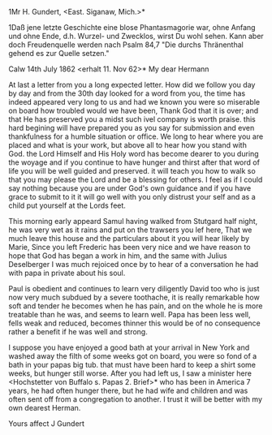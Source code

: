1Mr H. Gundert, <East. Siganaw, Mich.>*

1Daß jene letzte Geschichte eine blose Phantasmagorie war, ohne Anfang und ohne Ende, d.h. Wurzel- und Zwecklos, wirst Du wohl sehen. Kann aber doch Freudenquelle werden nach Psalm 84,7 "Die durchs Thränenthal gehend es zur Quelle setzen."

 Calw 14th July 1862
 <erhalt 11. Nov 62>*
My dear Hermann

At last a letter from you a long expected letter. How did we follow you day by day and from the 30th day looked for a word from you, the time has indeed appeared very long to us and had we known you were so miserable on board how troubled would we have been, Thank God that it is over; and that He has preserved you a midst such ivel company is worth praise. this hard begining will have prepared you as you say for submission and even thankfulness for a humble situation or office. We long to hear where you are placed and what is your work, but above all to hear how you stand with God. the Lord Himself and His Holy word has become dearer to you during the woyage and if you continue to have hunger and thirst after that word of life you will be well guided and preserved. it will teach you how to walk so that you may please the Lord and be a blessing for others. I feel as if I could say nothing because you are under God's own guidance and if you have grace to submit to it it will go well with you only distrust your self and as a child put yourself at the Lords feet.

This morning early appeard Samul having walked from Stutgard half night, he was very wet as it rains and put on the trawsers you lef here, That we much leave this house and the particulars about it you will hear likely by Marie, Since you left Frederic has been very nice and we have reason to hope that God has began a work in him, and the same with Julius Deselberger I was much rejoiced once by to hear of a conversation he had with papa in private about his soul.

Paul is obedient and continues to learn very diligently David too who is just now very much subdued by a severe toothache, it is really remarkable how soft and tender he becomes when he has pain, and on the whole he is more treatable than he was, and seems to learn well. Papa has been less well, fells weak and reduced, becomes thinner this would be of no consequence rather a benefit if he was well and strong.

I suppose you have enjoyed a good bath at your arrival in New York and washed away the filth of some weeks got on board, you were so fond of a bath in your papas big tub. that must have been hard to keep a shirt some weeks, but hunger still worse. After you had left us, I saw a minister here <Hochstetter von Buffalo s. Papas 2. Brief>* who has been in America 7 years, he had often hunger there, but he had wife and children and was often sent off from a congregation to another. I trust it will be better with my own dearest Herman.

 Yours affect
 J Gundert
